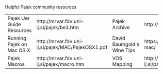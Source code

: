 Helpful Pajek community resources

<table style="width:100%">
  <tr>
    <td>Pajek Uer Guide Resources </td>
    <td>http://mrvar.fdv.uni-lj.si/pajek/be3.htm</td>
    <td>Pajek Archive</td>
    <td>http://list.fmf.uni-lj.si/listinfo/pajek</td>
  </tr>
  <tr>
    <td>Running Pajek on Mac OS X</td>
    <td>http://mrvar.fdv.uni-lj.si/pajek/MAC/PajekOSX1.pdf</td>
    <td>David Baumgold's Wine Tips</td>
    <td>https://www.davidbaumgold.com/tutorials/wine-mac/</td>  
  </tr>
  <tr>
    <td>Pajek Macros</td>
    <td>http://mrvar.fdv.uni-lj.si/pajek/macro.htm</td>
    <td>VOS Mapping</td>
    <td>http://mrvar.fdv.uni-lj.si/pajek/community/DrawEnergy.htm</td>
  </tr>
</table>